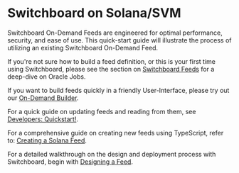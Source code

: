 # Switchboard on Solana/SVM

Switchboard On-Demand Feeds are engineered for optimal performance, security, and ease of use. This quick-start guide will illustrate the process of utilizing an existing Switchboard On-Demand Feed.

If you're not sure how to build a feed definition, or this is your first time using Switchboard, please see the section on [Switchboard Feeds](../switchboard-feeds/) for a deep-dive on Oracle Jobs.&#x20;

If you want to build feeds quickly in a friendly User-Interface, please try out our [On-Demand Builder](https://ondemand.switchboard.xyz/solana/mainnet/build).&#x20;

For a quick guide on updating feeds and reading from them, see [Developers: Quickstart!](developers-build-and-use.md).

For a comprehensive guide on creating new feeds using TypeScript, refer to: [Creating a Solana Feed](creating-a-solana-feed.md).

For a detailed walkthrough on the design and deployment process with Switchboard, begin with [Designing a Feed](designing-a-feed-svm.md).

